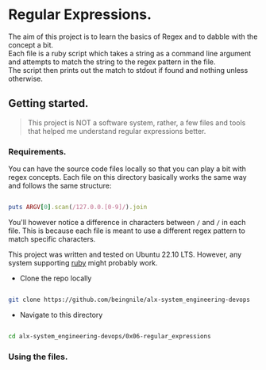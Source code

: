 # Regular Expressions.

The aim of this project is to learn the basics of Regex
and to dabble with the concept a bit.  
Each file is a ruby script which takes a string as a command line argument and attempts to match the string to the regex pattern in the file.  
The script then prints out the match to stdout if found and nothing unless otherwise.  

## Getting started.

> This project is NOT a software system, rather, a few files and tools that helped me understand regular expressions better.

### Requirements.

You can have the source code files locally so that you can play a bit with regex concepts.
Each file on this directory basically works the same way and follows the same structure:

```rb

puts ARGV[0].scan(/127.0.0.[0-9]/).join

```

You'll however notice a difference in characters between `/` and `/` in each file. This is because each file is meant to use a different regex pattern to match specific characters.

This project was written and tested on Ubuntu 22.10 LTS.
However, any system supporting [ruby](https://www.ruby-lang.org/en/) might probably work.  

* Clone the repo locally

```sh

git clone https://github.com/beingnile/alx-system_engineering-devops

```

* Navigate to this directory

```sh

cd alx-system_engineering-devops/0x06-regular_expressions

```

### Using the files.

